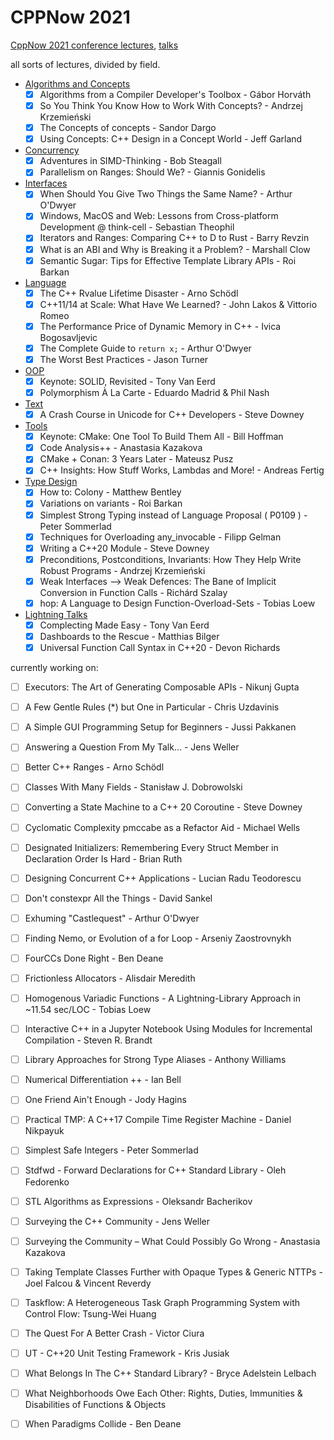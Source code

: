 # CPPNow 2021

[CppNow 2021 conference lectures](https://youtube.com/playlist?list=PL_AKIMJc4roXvFWuYzTL7Xe7j4qukOXPq), [talks](https://cppnow.org/history/2021/talks/)

all sorts of lectures, divided by field.

- [Algorithms and Concepts](Algorithms%20and%20Concepts.md)
  - [x] Algorithms from a Compiler Developer's Toolbox - Gábor Horváth
  - [x] So You Think You Know How to Work With Concepts? - Andrzej Krzemieński
  - [x] The Concepts of concepts - Sandor Dargo
  - [x] Using Concepts: C++ Design in a Concept World - Jeff Garland
- [Concurrency](Concurrency.md)
  - [x] Adventures in SIMD-Thinking - Bob Steagall
  - [x] Parallelism on Ranges: Should We? - Giannis Gonidelis
- [Interfaces](Interfaces.md)
  - [x] When Should You Give Two Things the Same Name? - Arthur O'Dwyer
  - [x] Windows, MacOS and Web: Lessons from Cross-platform Development @ think-cell - Sebastian Theophil
  - [x] Iterators and Ranges: Comparing C++ to D to Rust - Barry Revzin
  - [x] What is an ABI and Why is Breaking it a Problem? - Marshall Clow
  - [x] Semantic Sugar: Tips for Effective Template Library APIs - Roi Barkan
- [Language](Language.md)
  - [x] The C++ Rvalue Lifetime Disaster - Arno Schödl
  - [x] C++11/14 at Scale: What Have We Learned? - John Lakos & Vittorio Romeo
  - [x] The Performance Price of Dynamic Memory in C++ - Ivica Bogosavljevic
  - [x] The Complete Guide to `return x;` - Arthur O'Dwyer
  - [x] The Worst Best Practices - Jason Turner
- [OOP](OOP.md)
  - [x] Keynote: SOLID, Revisited - Tony Van Eerd
  - [x] Polymorphism À La Carte - Eduardo Madrid & Phil Nash
- [Text](Text.md)
  - [x] A Crash Course in Unicode for C++ Developers - Steve Downey
- [Tools](Tools.md)
  - [x] Keynote: CMake: One Tool To Build Them All - Bill Hoffman
  - [x] Code Analysis++ - Anastasia Kazakova
  - [x] CMake + Conan: 3 Years Later - Mateusz Pusz
  - [x] C++ Insights: How Stuff Works, Lambdas and More! - Andreas Fertig
- [Type Design](Type%20Design.md)
  - [x] How to: Colony - Matthew Bentley
  - [x] Variations on variants - Roi Barkan
  - [x] Simplest Strong Typing instead of Language Proposal ( P0109 ) - Peter Sommerlad
  - [x] Techniques for Overloading any_invocable - Filipp Gelman
  - [x] Writing a C++20 Module - Steve Downey
  - [x] Preconditions, Postconditions, Invariants: How They Help Write Robust Programs - Andrzej Krzemieński
  - [x] Weak Interfaces --> Weak Defences: The Bane of Implicit Conversion in Function Calls - Richárd Szalay
  - [x] hop: A Language to Design Function-Overload-Sets - Tobias Loew
- [Lightning Talks](Lightning%20Talks.md)
  - [x] Complecting Made Easy - Tony Van Eerd
  - [x] Dashboards to the Rescue - Matthias Bilger
  - [x] Universal Function Call Syntax in C++20 - Devon Richards

currently working on:

- [ ] Executors: The Art of Generating Composable APIs - Nikunj Gupta

- [ ] A Few Gentle Rules (\*) but One in Particular - Chris Uzdavinis
- [ ] A Simple GUI Programming Setup for Beginners - Jussi Pakkanen
- [ ] Answering a Question From My Talk… - Jens Weller
- [ ] Better C++ Ranges - Arno Schödl
- [ ] Classes With Many Fields - Stanisław J. Dobrowolski
- [ ] Converting a State Machine to a C++ 20 Coroutine - Steve Downey
- [ ] Cyclomatic Complexity pmccabe as a Refactor Aid - Michael Wells
- [ ] Designated Initializers: Remembering Every Struct Member in Declaration Order Is Hard - Brian Ruth
- [ ] Designing Concurrent C++ Applications - Lucian Radu Teodorescu
- [ ] Don't constexpr All the Things - David Sankel
- [ ] Exhuming "Castlequest" - Arthur O'Dwyer
- [ ] Finding Nemo, or Evolution of a for Loop - Arseniy Zaostrovnykh
- [ ] FourCCs Done Right - Ben Deane
- [ ] Frictionless Allocators - Alisdair Meredith
- [ ] Homogenous Variadic Functions - A Lightning-Library Approach in ~11.54 sec/LOC - Tobias Loew
- [ ] Interactive C++ in a Jupyter Notebook Using Modules for Incremental Compilation - Steven R. Brandt
- [ ] Library Approaches for Strong Type Aliases - Anthony Williams
- [ ] Numerical Differentiation ++ - Ian Bell
- [ ] One Friend Ain't Enough - Jody Hagins
- [ ] Practical TMP: A C++17 Compile Time Register Machine - Daniel Nikpayuk
- [ ] Simplest Safe Integers - Peter Sommerlad
- [ ] Stdfwd - Forward Declarations for C++ Standard Library - Oleh Fedorenko
- [ ] STL Algorithms as Expressions - Oleksandr Bacherikov
- [ ] Surveying the C++ Community - Jens Weller
- [ ] Surveying the Community – What Could Possibly Go Wrong - Anastasia Kazakova
- [ ] Taking Template Classes Further with Opaque Types & Generic NTTPs - Joel Falcou & Vincent Reverdy
- [ ] Taskflow: A Heterogeneous Task Graph Programming System with Control Flow: Tsung-Wei Huang
- [ ] The Quest For A Better Crash - Victor Ciura
- [ ] UT - C++20 Unit Testing Framework - Kris Jusiak
- [ ] What Belongs In The C++ Standard Library? - Bryce Adelstein Lelbach
- [ ] What Neighborhoods Owe Each Other: Rights, Duties, Immunities & Disabilities of Functions & Objects
- [ ] When Paradigms Collide - Ben Deane

